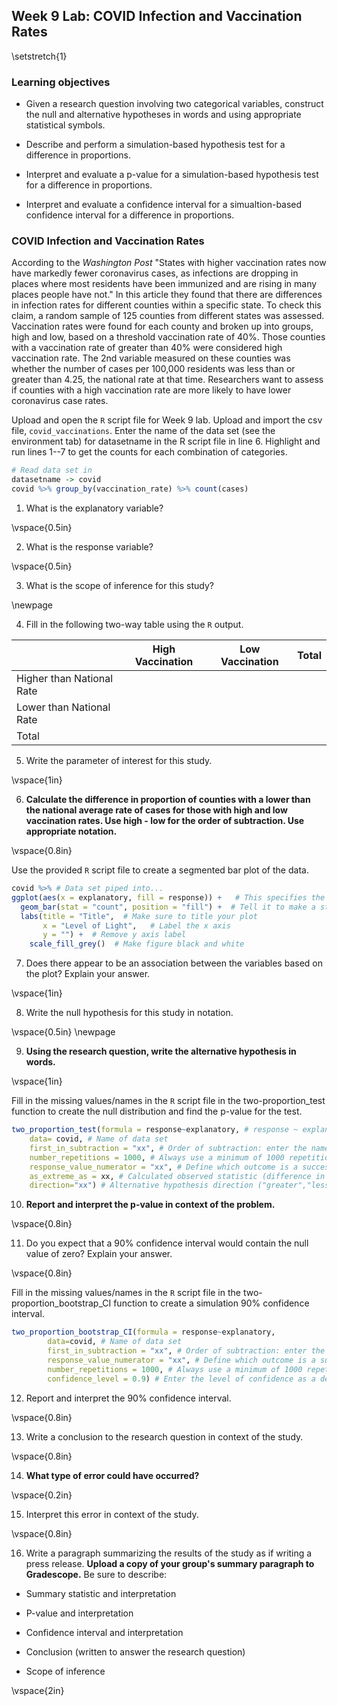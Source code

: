 ## Week 9 Lab:  COVID Infection and Vaccination Rates

\setstretch{1}

### Learning objectives

* Given a research question involving two categorical variables, construct the null and alternative hypotheses
  in words and using appropriate statistical symbols.
  
* Describe and perform a simulation-based hypothesis test for a difference in proportions.

* Interpret and evaluate a p-value for a simulation-based hypothesis test for a difference in proportions.

* Interpret and evaluate a confidence interval for a simualtion-based confidence interval for a difference in proportions.

### COVID Infection and Vaccination Rates

According to the *Washington Post* "States with higher vaccination rates now have markedly fewer coronavirus cases, as infections are dropping in places where most residents have been immunized and are rising in many places people have not."  In this article they found that there are differences in infection rates for different counties within a specific state.  To check this claim, a random sample of 125 counties from different states was assessed.  Vaccination rates were found for each county and broken up into groups, high and low, based on a threshold vaccination rate of 40\%.  Those counties with a vaccination rate of greater than 40\% were considered high vaccination rate.  The 2nd variable measured on these counties was whether the number of cases per 100,000 residents was less than or greater than 4.25, the national rate at that time.  Researchers want to assess if counties with a high vaccination rate are more likely to have lower coronavirus case rates.

Upload and open the `R` script file for Week 9 lab. Upload and import the csv file, `covid_vaccinations`. Enter the name of the data set (see the environment tab) for datasetname in the R script file in line 6. Highlight and run lines 1--7 to get the counts for each combination of categories.


```r
# Read data set in
datasetname -> covid
covid %>% group_by(vaccination_rate) %>% count(cases)
```

1. What is the explanatory variable?

\vspace{0.5in}

2. What is the response variable?

\vspace{0.5in}

3. What is the scope of inference for this study?

\newpage

4. Fill in the following two-way table using the `R` output.

|                           | High Vaccination | Low Vaccination |    Total   |
|---------------------------|------------------|-----------------|------------|
| Higher than National Rate |                  |                 |            |
| Lower than National Rate  |                  |                 |            |
| Total                     |                  |                 |            |

5. Write the parameter of interest for this study.

\vspace{1in}

6. **Calculate the difference in proportion of counties with a lower than the national average rate of cases for those with high and low vaccination rates.  Use high - low for the order of subtraction.  Use appropriate notation.**

\vspace{0.8in}

Use the provided `R` script file to create a segmented bar plot of the data.


```r
covid %>% # Data set piped into...
ggplot(aes(x = explanatory, fill = response)) +   # This specifies the variables
  geom_bar(stat = "count", position = "fill") +  # Tell it to make a stacked bar plot
  labs(title = "Title",  # Make sure to title your plot 
       x = "Level of Light",   # Label the x axis
       y = "") +  # Remove y axis label
    scale_fill_grey()  # Make figure black and white
```
7.  Does there appear to be an association between the variables based on the plot?  Explain your answer.

\vspace{1in}

8.  Write the null hypothesis for this study in notation.

\vspace{0.5in}
\newpage

9.  **Using the research question, write the alternative hypothesis in words.**

\vspace{1in}

Fill in the missing values/names in the `R` script file in the two-proportion_test function to create the null distribution and find the p-value for the test.


```r
two_proportion_test(formula = response~explanatory, # response ~ explanatory
    data= covid, # Name of data set
    first_in_subtraction = "xx", # Order of subtraction: enter the name of Group 1
    number_repetitions = 1000, # Always use a minimum of 1000 repetitions
    response_value_numerator = "xx", # Define which outcome is a success 
    as_extreme_as = xx, # Calculated observed statistic (difference in sample proportions)
    direction="xx") # Alternative hypothesis direction ("greater","less","two-sided")
```

10.  **Report and interpret the p-value in context of the problem.**

\vspace{0.8in}

11.  Do you expect that a 90\% confidence interval would contain the null value of zero?  Explain your answer.

\vspace{0.8in}

Fill in the missing values/names in the `R` script file in the two-proportion_bootstrap_CI function to create a simulation 90\% confidence interval.


```r
two_proportion_bootstrap_CI(formula = response~explanatory, 
        data=covid, # Name of data set
        first_in_subtraction = "xx", # Order of subtraction: enter the name of Group 1
        response_value_numerator = "xx", # Define which outcome is a success 
        number_repetitions = 1000, # Always use a minimum of 1000 repetitions
        confidence_level = 0.9) # Enter the level of confidence as a decimal
```

12.  Report and interpret the 90\% confidence interval.

\vspace{0.8in}

13.  Write a conclusion to the research question in context of the study.

\vspace{0.8in}

14.  **What type of error could have occurred?**

\vspace{0.2in}

15. Interpret this error in context of the study.

\vspace{0.8in}

16.  Write a paragraph summarizing the results of the study as if writing a press release.  **Upload a copy of your group's summary paragraph to Gradescope.** Be sure to describe:

* Summary statistic and interpretation

* P-value and interpretation

* Confidence interval and interpretation

* Conclusion (written to answer the research question)

* Scope of inference

\vspace{2in}

